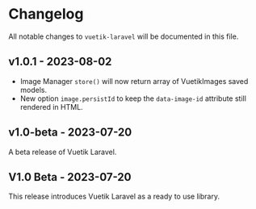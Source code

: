 # Changelog

All notable changes to `vuetik-laravel` will be documented in this file.

## v1.0.1 - 2023-08-02

- Image Manager `store()` will now return array of VuetikImages saved models.
- New option `image.persistId` to keep the `data-image-id` attribute still rendered in HTML.

## v1.0-beta - 2023-07-20

A beta release of Vuetik Laravel.

## V1.0 Beta - 2023-07-20

This release introduces Vuetik Laravel as a ready to use library.
